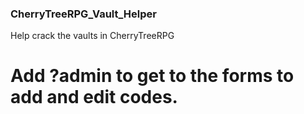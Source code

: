 ### CherryTreeRPG_Vault_Helper

Help crack the vaults in CherryTreeRPG

# **Add ?admin to get to the forms to add and edit codes.**
